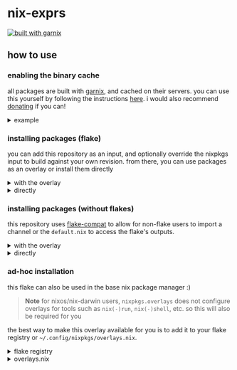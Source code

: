 # nix-exprs

[![built with garnix](https://img.shields.io/endpoint.svg?url=https%3A%2F%2Fgarnix.io%2Fapi%2Fbadges%2Fgetchoo%2Fnix-exprs)](https://garnix.io)

## how to use

### enabling the binary cache

all packages are built with [garnix](https://garnix.io/), and cached on their servers. you can use this
yourself by following the instructions [here](https://garnix.io/docs/caching). i would also recommend
[donating](https://opencollective.com/garnix_io) if you can!

<details>
<summary>example</summary>

```nix
{
  nix.settings = {
    trusted-substituters = ["https://cache.garnix.io"];

    trusted-public-keys = ["cache.garnix.io:CTFPyKSLcx5RMJKfLo5EEPUObbA78b0YQ2DTCJXqr9g="];
  };
}
```

</details>

### installing packages (flake)

you can add this repository as an input, and optionally override the nixpkgs input to build against
your own revision. from there, you can use packages as an overlay or install them directly

<details>
<summary>with the overlay</summary>

```nix
{
  inputs = {
    nixpkgs.url = "nixpkgs/nixos-unstable";
    darwin = {
      url = "github:LnL7/nix-darwin";
      inputs.nixpkgs.follows = "nixpkgs";
    };
    getchoo = {
      url = "github:getchoo/nix-exprs";
      # this will break reproducibility, but lower the instances of nixpkgs
      # in flake.lock
      # inputs.nixpkgs.follows = "nixpkgs";
    };
  };

  outputs = {
    nixpkgs,
    getchoo,
    ...
  }: let
    getchooModule = {
      nixpkgs.overlays = [getchoo.overlays.default];
      environment.systemPackages = [pkgs.treefetch];
    };
  in {
    nixosConfigurations.hostname = nixpkgs.lib.nixosSystem {
      modules = [getchooModule];
    };

    darwinConfigurations.hostname = darwin.lib.darwinSystem {
      modules = [getchooModule];
    };
  };
}
```

</details>

<details>
<summary>directly</summary>

```nix
{
  inputs = {
    nixpkgs.url = "nixpkgs/nixos-unstable";
    darwin = {
      url = "github:LnL7/nix-darwin";
      inputs.nixpkgs.follows = "nixpkgs";
    };
    getchoo = {
      url = "github:getchoo/nix-exprs";
      # this will break reproducibility, but lower the instances of nixpkgs
      # in flake.lock
      # inputs.nixpkgs.follows = "nixpkgs";
    };
  };

  outputs = {
    nixpkgs,
    getchoo,
    ...
  }: let
    getchooModule = ({pkgs, ...}: let
      inherit (pkgs.stdenv.hostPlatform) system;
    in {
      environment.systemPackages = [getchoo.packages.${system}.treefetch];
    });
  in {
    nixosConfigurations.hostname = nixpkgs.lib.nixosSystem {
      modules = [getchooModule];
    };

    darwinConfigurations.hostname = darwin.lib.darwinSystem {
      modules = [getchooModule];
    };
  };
}
```

</details>

### installing packages (without flakes)

this repository uses [flake-compat](https://github.com/edolstra/flake-compat) to allow for non-flake users to
import a channel or the `default.nix` to access the flake's outputs.

<details>
<summary>with the overlay</summary>

```nix
{pkgs, ...}: let
  # install with `nix-channel --add https://github.com/getchoo/nix-exprs/archive/main.tar.gz getchoo`
  getchoo = import <getchoo>;

  # or use `fetchTarball`
  # getchoo = import (builtins.fetchTarball "https://github.com/getchoo/nix-exprs/archive/main.tar.gz");
in {
  nixpkgs.overlays = [getchoo.overlays.default];
  environment.systemPackages = [pkgs.treefetch];
}
```

</details>

<details>
<summary>directly</summary>

```nix
{pkgs, ...}: let
  inherit (pkgs.stdenv.hostPlatform) system;

  # install with `nix-channel --add https://github.com/getchoo/nix-exprs/archive/main.tar.gz getchoo`
  getchoo = import <getchoo>;

  # or use `fetchTarball`
  # getchoo = import (builtins.fetchTarball "https://github.com/getchoo/nix-exprs/archive/main.tar.gz");
in {
  environment.systemPackages = [getchoo.packages.${system}.treefetch];
}
```

</details>

### ad-hoc installation

this flake can also be used in the base nix package manager :)

> **Note**
> for nixos/nix-darwin users, `nixpkgs.overlays` does not configure
> overlays for tools such as `nix(-)run`, `nix(-)shell`, etc. so this
> will also be required for you

the best way to make this overlay available for you is to
add it to your flake registry or `~/.config/nixpkgs/overlays.nix`.

<details>
<summary>flake registry</summary>

this is the preferred way to use this overlay in the cli, as it allows
for full reproducibility with the flake.

to use this overlay with commands like `nix build/run/shell/profile`, you can
add it to your flake registry:

```shell
nix registry add getchoo github:getchoo/nix-exprs
nix profile install getchoo#treefetch
```

</details>

<details>
<summary>overlays.nix</summary>

for those who don't want to use this flake's revision of nixpkgs,
or do not use flakes, you can also add it as an overlay.

first, add the channel for this repository with

```sh
nix-channel --add https://github.com/getchoo/nix-exprs/archive/main.tar.gz getchoo
```

then in `~/.config/nixpkgs/overlays.nix`:

```nix
let
  getchoo = import <getchoo>;
in [getchoo.overlays.default]
```

</details>
